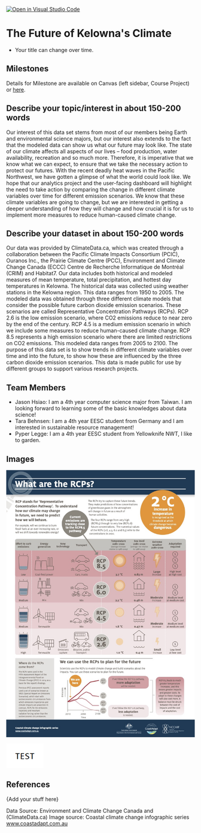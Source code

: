[![Open in Visual Studio Code](https://classroom.github.com/assets/open-in-vscode-f059dc9a6f8d3a56e377f745f24479a46679e63a5d9fe6f495e02850cd0d8118.svg)](https://classroom.github.com/online_ide?assignment_repo_id=5891909&assignment_repo_type=AssignmentRepo)
# The Future of Kelowna's Climate

- Your title can change over time.

## Milestones

Details for Milestone are available on Canvas (left sidebar, Course Project) or [here](https://firas.moosvi.com/courses/data301/project/milestone01.html).

## Describe your topic/interest in about 150-200 words

Our interest of this data set stems from most of our members being Earth and environmental science majors, but our interest also extends to the fact that the modeled data can show us what our future may look like. The state of our climate affects all aspects of our lives – food production, water availability, recreation and so much more. Therefore, it is imperative that we know what we can expect, to ensure that we take the necessary action to protect our futures. With the recent deadly heat waves in the Pacific Northwest, we have gotten a glimpse of what the world could look like. We hope that our analytics project and the user-facing dashboard will highlight the need to take action by comparing the change in different climate variables over time for different emission scenarios. We know that these climate variables are going to change, but we are interested in getting a deeper understanding of how they will change and how crucial it is for us to implement more measures to reduce human-caused climate change.

## Describe your dataset in about 150-200 words

Our data was provided by ClimateData.ca, which was created through a collaboration between the Pacific Climate Impacts Consortium (PCIC), Ouranos Inc., the Prairie Climate Centre (PCC), Environment and Climate Change Canada (ECCC) Centre de Recherche Informatique de Montréal (CRIM) and Habitat7. Our data includes both historical and modeled measures of mean temperature, total precipitation, and hottest day temperatures in Kelowna. The historical data was collected using weather stations in the Kelowna region. This data ranges from 1950 to 2005. The modeled data was obtained through three different climate models that consider the possible future carbon dioxide emission scenarios. These scenarios are called Representative Concentration Pathways (RCPs). RCP 2.6 is the low emission scenario, where CO2 emissions reduce to near zero by the end of the century. RCP 4.5 is a medium emission scenario in which we include some measures to reduce human-caused climate change. RCP 8.5 represents a high emission scenario where there are limited restrictions on CO2 emissions. This modeled data ranges from 2005 to 2100. The purpose of this data set is to show trends in different climate variables over time and into the future, to show how these are influenced by the three carbon dioxide emission scenarios. This data is made public for use by different groups to support various research projects.

## Team Members

- Jason Hsiao: I am a 4th year computer science major from Taiwan. I am looking forward to learning some of the basic knowledges about data science!
- Tara Behnsen: I am a 4th year EESC student from Germany and I am interested in sustainable resource management!
- Pyper Legge: I am a 4th year EESC student from Yellowknife NWT, I like to garden.
## Images

![RCP Meaning](images/RCP.JPG)

<img src ="images/test.png" width="100px">

## References

{Add your stuff here}

Data Source: Environment and Climate Change Canada and (ClimateData.ca)
Image source: Coastal climate change infographic series www.coastadapt.com.au
